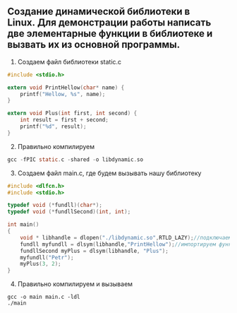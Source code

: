 ## Создание динамической библиотеки в Linux. Для демонстрации работы написать две элементарные функции в библиотеке и вызвать их из основной программы.

1. Создаем файл библиотеки static.c
```C
#include <stdio.h>

extern void PrintHellow(char* name) {
	printf("Hellow, %s", name);
}

extern void Plus(int first, int second) {
	int result = first + second;
	printf("%d", result);
}
```
2. Правильно компилируем
```C
gcc -fPIC static.c -shared -o libdynamic.so
```
3. Создаем файл main.c, где будем вызывать нашу библиотеку
```C
#include <dlfcn.h>
#include <stdio.h>

typedef void (*fundll)(char*);
typedef void (*fundllSecond)(int, int);

int main()
{
	void * libhandle = dlopen("./libdynamic.so",RTLD_LAZY);//подключаем библиотеку
	fundll myfundll = dlsym(libhandle,"PrintHellow");//импортируем функцию
	fundllSecond myPlus = dlsym(libhandle, "Plus");
	myfundll("Petr");
	myPlus(3, 2);
}
```
4. Правильно компилируем и вызываем
```linux
gcc -o main main.c -ldl
./main
```

